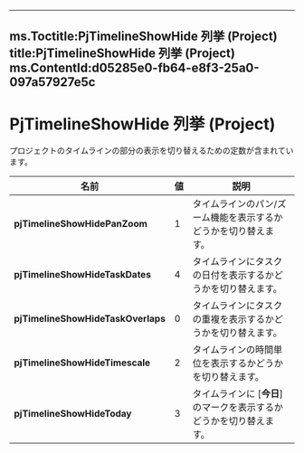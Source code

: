 

---
ms.Toctitle:PjTimelineShowHide 列挙 (Project)
title:PjTimelineShowHide 列挙 (Project)
ms.ContentId:d05285e0-fb64-e8f3-25a0-097a57927e5c
---
# PjTimelineShowHide 列挙 (Project)




プロジェクトのタイムラインの部分の表示を切り替えるための定数が含まれています。

|**名前**|**値**|**説明**|
|---|---|---|
|**pjTimelineShowHidePanZoom**|1|タイムラインのパン/ズーム機能を表示するかどうかを切り替えます。|
|**pjTimelineShowHideTaskDates**|4|タイムラインにタスクの日付を表示するかどうかを切り替えます。|
|**pjTimelineShowHideTaskOverlaps**|0|タイムラインにタスクの重複を表示するかどうかを切り替えます。|
|**pjTimelineShowHideTimescale**|2|タイムラインの時間単位を表示するかどうかを切り替えます。|
|**pjTimelineShowHideToday**|3|タイムラインに [**今日**] のマークを表示するかどうかを切り替えます。|




